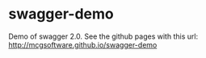 # swagger-demo
Demo of swagger 2.0.
See the github pages with this url: http://mcgsoftware.github.io/swagger-demo
